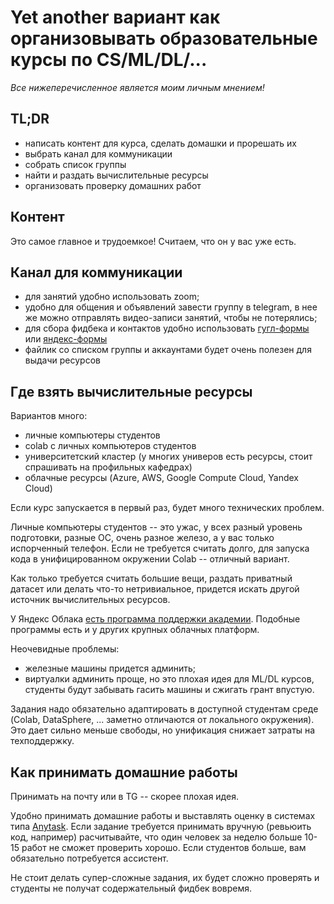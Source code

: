 # Yet another вариант как организовывать образовательные курсы по CS/ML/DL/...

_Все нижеперечисленное является моим личным мнением!_


## TL;DR
- написать контент для курса, сделать домашки и прорешать их
- выбрать канал для коммуникации
- собрать список группы
- найти и раздать вычислительные ресурсы
- организовать проверку домашних работ

## Контент

Это самое главное и трудоемкое!
Считаем, что он у вас уже есть.


## Канал для коммуникации

- для занятий удобно использовать zoom;
- удобно для общения и объявлений завести группу в telegram, в нее же можно отправлять видео-записи занятий, чтобы не потерялись;
- для сбора фидбека и контактов удобно использовать [гугл-формы](http://forms.google.com/) или [яндекс-формы](https://forms.yandex.ru)
- файлик со списком группы и аккаунтами будет очень полезен для выдачи ресурсов


## Где взять вычислительные ресурсы

Вариантов много:
- личные компьютеры студентов
- colab с личных компьютеров студентов
- университетский кластер (у многих универов есть ресурсы, стоит спрашивать на профильных кафедрах)
- облачные ресурсы (Azure, AWS, Google Compute Cloud, Yandex Cloud)

Если курс запускается в первый раз, будет много технических проблем. 

Личные компьютеры студентов -- это ужас, у всех разный уровень подготовки, разные ОС, очень разное железо, а у вас только испорченный телефон.
Если не требуется считать долго, для запуска кода в унифицированном окружении Colab -- отличный вариант.

Как только требуется считать большие вещи, раздать приватный датасет или делать что-то нетривиальное, придется искать другой источник вычислительных ресурсов.

У Яндекс Облака [есть программа поддержки академии](https://cloud.yandex.ru/promo/datasphere-education). Подобные программы есть и у других крупных облачных платформ.

Неочевидные проблемы: 
 - железные машины придется админить;
 - виртуалки админить проще, но это плохая идея для ML/DL курсов, студенты будут забывать гасить машины и сжигать грант впустую.

Задания надо обязательно адаптировать в доступной студентам среде (Colab, DataSphere, ... заметно отличаются от локального окружения).
Это дает сильно меньше свободы, но унификация снижает затраты на техподдержку.


## Как принимать домашние работы

Принимать на почту или в TG -- скорее плохая идея.

Удобно принимать домашние работы и выставлять оценку в системах типа [Anytask](https://anytask.org/).
Если задание требуется принимать вручную (ревьюить код, например) расчитывайте, что один человек за неделю больше 10-15 работ не сможет проверить хорошо.
Если студентов больше, вам обязательно потребуется ассистент.

Не стоит делать супер-сложные задания, их будет сложно проверять и студенты не получат содержательный фидбек вовремя.



